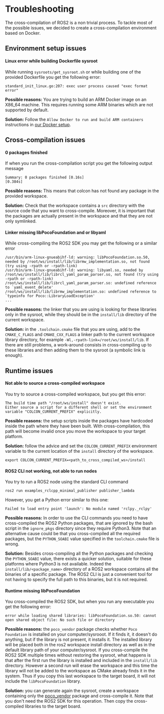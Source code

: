 # Troubleshooting


The cross-compilation of ROS2 is a non trivial process. To tackle most of the possible issues, we decided to create a cross-compilation environment based on Docker.


## Environment setup issues


#### Linux error while building Dockerfile sysroot

While running `sysroots/get_sysroot.sh` or while building one of the provided Dockerfile you get the following error:

```
standard_init_linux.go:207: exec user process caused "exec format error"
```

**Possible reasons:** You are trying to build an ARM Docker image on an X86_64 machine. This requires running some ARM binaries which are not supported by default.

**Solution:** Follow the `Allow Docker to run and build ARM containers` instructions in [our Docker setup](../docker/docker_setup).

## Cross-compilation issues

#### 0 packages finished

If when you run the cross-compilation script you get the following output message

```
Summary: 0 packages finished [0.16s]
[0.384s]
```

**Possible reasons:** This means that colcon has not found any package in the provided workspace.

**Solution:** Check that the workspace contains a `src` directory with the source code that you want to cross-compile. Moreover, it is important that the packages are actually present in the workspace and that they are not only symlinked.


#### Linker missing libPocoFoundation and or libyaml

While cross-compiling the ROS2 SDK you may get the following or a similar error

```
/usr/bin/arm-linux-gnueabihf-ld: warning: libPocoFoundation.so.50, needed by /root/ws/install/lib/librmw_implementation.so, not found (try using -rpath or -rpath-link)
/usr/bin/arm-linux-gnueabihf-ld: warning: libyaml.so, needed by /root/ws/install/lib/librcl_yaml_param_parser.so, not found (try using -rpath or -rpath-link)
/root/ws/install/lib/librcl_yaml_param_parser.so: undefined reference to `yaml_event_delete'
/root/ws/install/lib/librmw_implementation.so: undefined reference to `typeinfo for Poco::LibraryLoadException'
...
```

**Possible reasons:** the linker that you are using is looking for these libraries only in the sysroot, while they should be in the `install/lib` directory of the current workspace.

**Solution:** in the `.toolchain.cmake` file that you are using, add to the `CMAKE_C_FLAGS` and `CMAKE_CXX_FLAGS` a linker path to the current workspace library directory, for example `-Wl,-rpath-link=/root/ws/install/lib`.
If there are still problems, a work-around consists in cross-compiling up to these libraries and then adding them to the sysroot (a symbolic link is enough).


## Runtime issues

#### Not able to source a cross-compiled workspace

You try to source a cross-compiled workspace, but you get this error:

```
The build time path "/root/ws/install" doesn't exist.
Either source a script for a different shell or set the environment variable "COLCON_CURRENT_PREFIX" explicitly.
```

**Possible reasons:** the setup scripts inside the packages have hardcoded inside the path where they have been built. With cross-compilation, this path will become invalid once you move the workspace to your target platform.

**Solution:** follow the advice and set the `COLCON_CURRENT_PREFIX` environment variable to the current location of the `install` directory of the workspace.

```
export COLCON_CURRENT_PREFIX=<path_to_cross_compiled_ws>/install
```

#### ROS2 CLI not working, not able to run nodes

You try to run a ROS2 node using the standard CLI command

```
ros2 run examples_rclcpp_minimal_publisher publisher_lambda
```

However, you get a Python error similar to this one:

```
Failed to load entry point 'launch': No module named 'rclpy._rclpy'
```

**Possible reasons:** In order to use the CLI commands you need to have cross-compiled the ROS2 Python packages, that are ignored by the bash script in the `ignore_pkgs` directory since they require Python3.
Note that an alternative cause could be that you cross-compiled all the required packages, but the `PYTHON_SOABI` value specified in the `toolchain.cmake` file is wrong.

**Solution:** Besides cross-compiling all the Python packages and checking the `PYTHON_SOABI` value, there exists a quicker solution, suitable for these platforms where Python3 is not available.
Indeed the `install/lib/<package_name>` directory of a ROS2 workspace contains all the binaries of a specific package. The ROS2 CLI is just a convenient tool for not having to specify the full path to this binaries, but it is not required.



#### Runtime missing libPocoFoundation

You cross-compiled the ROS2 SDK, but when you run any executable you get the following error:

```
error while loading shared libraries: libPocoFoundation.so.50: cannot open shared object file: No such file or directory
```

**Possible reasons:** the `poco_vendor` package checks whether `Poco Foundation` is installed on your computer/sysrooot. If it finds it, it doesn't do anything, but if the library is not present, it installs it.
The installed library will be placed both in the ros2 workspace install directory as well as in the default library path of your computer/sysroot.
If you cross-compile the ROS2 SDK multiple times without restoring the sysroot, what happens is that after the first run the library is installed and included in the `install/lib` directory. However a second run will erase the workspace and this time the library will not be added to the workspace as CMake already finds it in the system. Thus if you copy this last workspace to the target board, it will not include the `libPocoFoundation` library.

**Solution:** you can generate again the sysroot, create a workspace containing only the [poco_vendor](https://github.com/ros2/poco_vendor) package and cross-compile it. Note that you don't need the ROS2 SDK for this operation.
Then copy the cross-compiled libraries to the target board.
